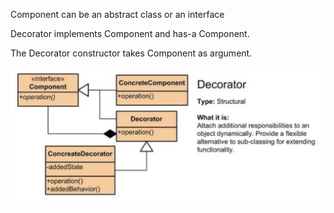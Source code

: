 Component can be an abstract class or an interface

Decorator implements Component and has-a Component. 

The Decorator constructor takes Component as argument.


![image](decorator.png)